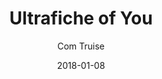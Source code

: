 ---
title: "Ultrafiche of You"
subtitle: "Com Truise"
customForwardUrl: "https://www.youtube.com/watch?v=gtl1S0kUMEw"
displayImg: "https://img.youtube.com/vi/gtl1S0kUMEw/0.jpg"
date: "2018-01-08"
newTab: true 
---